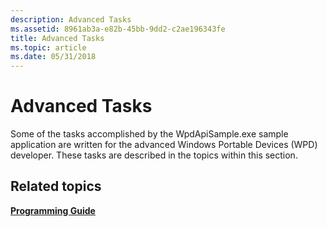 ```yaml
---
description: Advanced Tasks
ms.assetid: 8961ab3a-e82b-45bb-9dd2-c2ae196343fe
title: Advanced Tasks
ms.topic: article
ms.date: 05/31/2018
---
```


# Advanced Tasks

Some of the tasks accomplished by the WpdApiSample.exe sample application are written for the advanced Windows Portable Devices (WPD) developer. These tasks are described in the topics within this section.

## Related topics

<dl> <dt>

[**Programming Guide**](programming-guide.md)
</dt> </dl>

 

 



